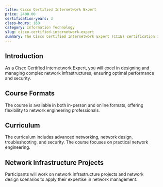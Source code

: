 ```yaml
---
title: Cisco Certified Internetwork Expert
price: 2400.00
certification-years: 3
class-hours: 160
category: Information Technology
slug: cisco-certified-internetwork-expert
summary: The Cisco Certified Internetwork Expert (CCIE) certification is designed for expert-level network engineers. This comprehensive course covers advanced networking, design, and troubleshooting. It equips candidates with the skills needed to design and manage complex network infrastructures.
---
```


## Introduction

As a Cisco Certified Internetwork Expert, you will excel in designing and managing complex network infrastructures, ensuring optimal performance and security.

## Course Formats

The course is available in both in-person and online formats, offering flexibility to network engineering professionals.

## Curriculum

The curriculum includes advanced networking, network design, troubleshooting, and security. The course focuses on practical network engineering.

## Network Infrastructure Projects

Participants will work on network infrastructure projects and network design scenarios to apply their expertise in network management.

